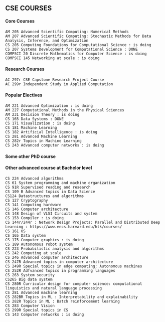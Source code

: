 ## CSE COURSES
#### Core Courses
    AM 205 Advanced Scientific Computing: Numerical Methods
    AM 207 Advanced Scientific Computing: Stochastic Methods for Data Analysis, Inference, and Optimization
    CS 205 Computing Foundations for Computational Science : is doing 
    CS 207 Systems Development for Computational Science : DONE
    COMPSCI 20 Discrete Mathematics for Computer Science : is doing 
    COMPSCI 145 Networking at scale : is doing 

#### Research Courses
    AC 297r CSE Capstone Research Project Course
    AC 299r Independent Study in Applied Computation 
									

#### Popular Electives
    AM 221 Advanced Optimization : is doing 
    AM 227 Computational Methods in the Physical Sciences
    AM 231 Decision Theory : is doing 
    CS 165 Data Systems : DONE 
    CS 171 Visualization : is doing 
    CS 181 Machine Learning
    CS 182 Artificial Intelligence : is doing 
    CS 281 Advanced Machine Learning
    CS 282r Topics in Machine Learning
    CS 243 Advanced computer networks : is doing 


#### Some other PhD course 


#### Other advanced course at Bachelor level 
    CS 224 Advanced algorithms 
    CS 61 System programming and machine organization 
    CS 91R Supervised reading and research 
    CS 109 B Advanced topics in Data Science 
    CS124 Datastructures and algorithms 
    CS 127 Cryptography 
    CS 141 Computing hardware
    CS 146 Computer architecture 
    CS 148 Design of VLSI Circuits and system 
    CS 153 Compiler : is doing 
    CS 144r/244r : Network Design Projects: Parallel and Distributed Deep Learning : https://www.eecs.harvard.edu/htk/courses/
    CS 161 OS 
    CS 165 Data system 
    CS 175 Computer graphics : is doing 
    CS 189 Autonomous robot system
    CS 223 Probabilistic analysis and algorithms 
    CS 242 Computing at scale 
    CS 246 Advanced computer architecture 
    CS 247R Advanced topics in computer architecture
    CS 249R Special topics in edge computing: Autonomous machines 
    CS 252R Adfvanced topics in programming languages 
    CS 263 System security 
    CS265 Big data system 
    CS 280R Curricular design for computer science: computational linguistics and natural language processing 
    CS 281 Advanced machine learning
    CS 282BR Topics in ML : Interpretability and explainability 
    CS 282R Topics in ML : Batch reinforcement learning
    CS 283 Computer Vision 
    CS 299R Special topics in CS 
    CS 143 Computer networks : is doing 